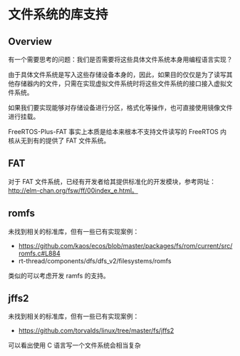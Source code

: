 # 文件系统的库支持

## Overview

有一个需要思考的问题：我们是否需要将这些具体文件系统本身用编程语言实现？

由于具体文件系统是写入这些存储设备本身的，因此，如果目的仅仅是为了读写其他存储器内的文件，只需在实现虚拟文件系统时将这些文件系统的接口接入虚拟文件系统。

如果我们要实现能够对存储设备进行分区，格式化等操作，也可直接使用镜像文件进行挂载。

FreeRTOS-Plus-FAT 事实上本质是给本来根本不支持文件读写的 FreeRTOS 内核从无到有的提供了 FAT 文件系统。

## FAT

对于 FAT 文件系统，已经有开发者给其提供标准化的开发模块，参考网址：http://elm-chan.org/fsw/ff/00index_e.html。

## romfs

未找到相关的标准库，但有一些已有实现案例：

- https://github.com/kaos/ecos/blob/master/packages/fs/rom/current/src/romfs.c#L884
- rt-thread/components/dfs/dfs_v2/filesystems/romfs

类似的可以考虑开发 ramfs 的支持。

## jffs2

未找到相关的标准库，但有一些已有实现案例：

- https://github.com/torvalds/linux/tree/master/fs/jffs2

可以看出使用 C 语言写一个文件系统会相当复杂